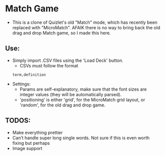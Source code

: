 # Match Game
* This is a clone of Quizlet's old "Match" mode, which has recently been replaced with "MicroMatch". AFAIK there is no way to bring back the old drag and drop Match game, so I made this here.

## Use:
* Simply import .CSV files using the 'Load Deck' button.
  * CSVs must follow the format
  ```
  term,definition
  ```
* Settings:
  * Params are self-explanatory, make sure that the font sizes are integer values (they will be automatically parsed).
  * 'positioning' is either 'grid', for the MicroMatch grid layout, or 'random', for the old drag and drop game.

## TODOS:
* Make everything prettier
* Can't handle super long single words. Not sure if this is even worth fixing but perhaps
* Image support
  ```
  ```
